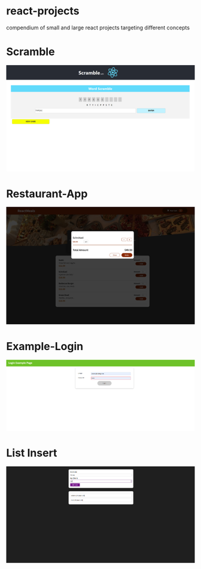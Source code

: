 # react-projects
compendium of small and large react projects targeting different concepts

# Scramble
![alt](https://github.com/eskevv/react-projects/blob/main/media/scramble_prev.png)
# Restaurant-App
![alt](https://github.com/eskevv/react-projects/blob/main/media/food_app_prev.png)
# Example-Login
![alt](https://github.com/eskevv/react-projects/blob/main/media/login_prev.png)
# List Insert
![alt](https://github.com/eskevv/react-projects/blob/main/media/user_list_prev.png)
